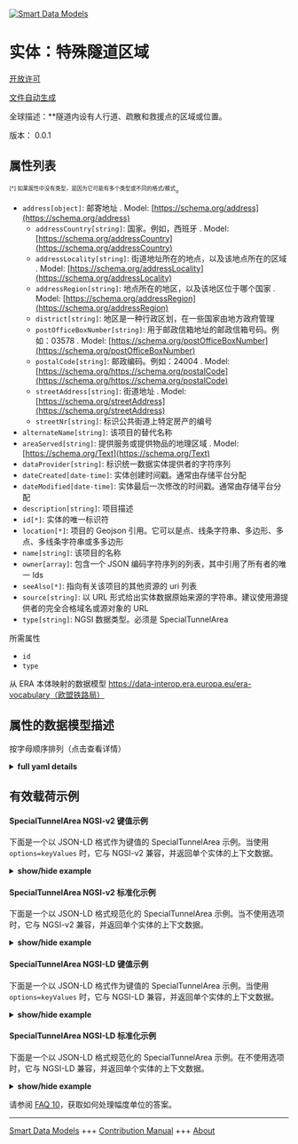<!-- 10-Header -->    
[![Smart Data Models](https://smartdatamodels.org/wp-content/uploads/2022/01/SmartDataModels_logo.png "Logo")](https://smartdatamodels.org)    
实体：特殊隧道区域    
=========<!-- /10-Header -->    
<!-- 15-License -->    
[开放许可](https://github.com/smart-data-models//dataModel.ERA/blob/master/SpecialTunnelArea/LICENSE.md)    
[文件自动生成](https://docs.google.com/presentation/d/e/2PACX-1vTs-Ng5dIAwkg91oTTUdt8ua7woBXhPnwavZ0FxgR8BsAI_Ek3C5q97Nd94HS8KhP-r_quD4H0fgyt3/pub?start=false&loop=false&delayms=3000#slide=id.gb715ace035_0_60)    
<!-- /15-License -->    
<!-- 20-Description -->    
全球描述：**隧道内设有人行道、疏散和救援点的区域或位置。    
版本： 0.0.1    
<!-- /20-Description -->    
<!-- 30-PropertiesList -->    
## 属性列表    
<sup><sub>[*] 如果属性中没有类型，是因为它可能有多个类型或不同的格式/模式</sub></sup>。    
- `address[object]`: 邮寄地址  . Model: [https://schema.org/address](https://schema.org/address)	- `addressCountry[string]`: 国家。例如，西班牙  . Model: [https://schema.org/addressCountry](https://schema.org/addressCountry)    
	- `addressLocality[string]`: 街道地址所在的地点，以及该地点所在的区域  . Model: [https://schema.org/addressLocality](https://schema.org/addressLocality)    
	- `addressRegion[string]`: 地点所在的地区，以及该地区位于哪个国家  . Model: [https://schema.org/addressRegion](https://schema.org/addressRegion)    
	- `district[string]`: 地区是一种行政区划，在一些国家由地方政府管理      
	- `postOfficeBoxNumber[string]`: 用于邮政信箱地址的邮政信箱号码。例如：03578  . Model: [https://schema.org/postOfficeBoxNumber](https://schema.org/postOfficeBoxNumber)    
	- `postalCode[string]`: 邮政编码。例如：24004  . Model: [https://schema.org/https://schema.org/postalCode](https://schema.org/https://schema.org/postalCode)    
	- `streetAddress[string]`: 街道地址  . Model: [https://schema.org/streetAddress](https://schema.org/streetAddress)    
	- `streetNr[string]`: 标识公共街道上特定房产的编号      
- `alternateName[string]`: 该项目的替代名称  - `areaServed[string]`: 提供服务或提供物品的地理区域  . Model: [https://schema.org/Text](https://schema.org/Text)- `dataProvider[string]`: 标识统一数据实体提供者的字符序列  - `dateCreated[date-time]`: 实体创建时间戳。通常由存储平台分配  - `dateModified[date-time]`: 实体最后一次修改的时间戳。通常由存储平台分配  - `description[string]`: 项目描述  - `id[*]`: 实体的唯一标识符  - `location[*]`: 项目的 Geojson 引用。它可以是点、线条字符串、多边形、多点、多线条字符串或多多边形  - `name[string]`: 该项目的名称  - `owner[array]`: 包含一个 JSON 编码字符序列的列表，其中引用了所有者的唯一 Ids  - `seeAlso[*]`: 指向有关该项目的其他资源的 uri 列表  - `source[string]`: 以 URL 形式给出实体数据原始来源的字符串。建议使用源提供者的完全合格域名或源对象的 URL  - `type[string]`: NGSI 数据类型。必须是 SpecialTunnelArea  <!-- /30-PropertiesList -->    
<!-- 35-RequiredProperties -->    
所需属性    
- `id`  - `type`  <!-- /35-RequiredProperties -->    
<!-- 40-RequiredProperties -->    
从 ERA 本体映射的数据模型 https://data-interop.era.europa.eu/era-vocabulary（欧盟铁路局）    
<!-- /40-RequiredProperties -->    
<!-- 50-DataModelHeader -->    
## 属性的数据模型描述    
按字母顺序排列（点击查看详情）    
<!-- /50-DataModelHeader -->    
<!-- 60-ModelYaml -->    
<details><summary><strong>full yaml details</strong></summary>      
```yaml    
SpecialTunnelArea:      
  description: 'Area or location within a tunnel where  there is a walkway, evacuation and rescue points.'      
  properties:      
    address:      
      description: The mailing address      
      properties:      
        addressCountry:      
          description: 'The country. For example, Spain'      
          type: string      
          x-ngsi:      
            model: https://schema.org/addressCountry      
            type: Property      
        addressLocality:      
          description: 'The locality in which the street address is, and which is in the region'      
          type: string      
          x-ngsi:      
            model: https://schema.org/addressLocality      
            type: Property      
        addressRegion:      
          description: 'The region in which the locality is, and which is in the country'      
          type: string      
          x-ngsi:      
            model: https://schema.org/addressRegion      
            type: Property      
        district:      
          description: 'A district is a type of administrative division that, in some countries, is managed by the local government'      
          type: string      
          x-ngsi:      
            type: Property      
        postOfficeBoxNumber:      
          description: 'The post office box number for PO box addresses. For example, 03578'      
          type: string      
          x-ngsi:      
            model: https://schema.org/postOfficeBoxNumber      
            type: Property      
        postalCode:      
          description: 'The postal code. For example, 24004'      
          type: string      
          x-ngsi:      
            model: https://schema.org/https://schema.org/postalCode      
            type: Property      
        streetAddress:      
          description: The street address      
          type: string      
          x-ngsi:      
            model: https://schema.org/streetAddress      
            type: Property      
        streetNr:      
          description: Number identifying a specific property on a public street      
          type: string      
          x-ngsi:      
            type: Property      
      type: object      
      x-ngsi:      
        model: https://schema.org/address      
        type: Property      
    alternateName:      
      description: An alternative name for this item      
      type: string      
      x-ngsi:      
        type: Property      
    areaServed:      
      description: The geographic area where a service or offered item is provided      
      type: string      
      x-ngsi:      
        model: https://schema.org/Text      
        type: Property      
    dataProvider:      
      description: A sequence of characters identifying the provider of the harmonised data entity      
      type: string      
      x-ngsi:      
        type: Property      
    dateCreated:      
      description: Entity creation timestamp. This will usually be allocated by the storage platform      
      format: date-time      
      type: string      
      x-ngsi:      
        type: Property      
    dateModified:      
      description: Timestamp of the last modification of the entity. This will usually be allocated by the storage platform      
      format: date-time      
      type: string      
      x-ngsi:      
        type: Property      
    description:      
      description: A description of this item      
      type: string      
      x-ngsi:      
        type: Property      
    id:      
      anyOf:      
        - description: Identifier format of any NGSI entity      
          maxLength: 256      
          minLength: 1      
          pattern: ^[\w\-\.\{\}\$\+\*\[\]`|~^@!,:\\]+$      
          type: string      
          x-ngsi:      
            type: Property      
        - description: Identifier format of any NGSI entity      
          format: uri      
          type: string      
          x-ngsi:      
            type: Property      
      description: Unique identifier of the entity      
      x-ngsi:      
        type: Property      
    location:      
      description: 'Geojson reference to the item. It can be Point, LineString, Polygon, MultiPoint, MultiLineString or MultiPolygon'      
      oneOf:      
        - description: Geojson reference to the item. Point      
          properties:      
            bbox:      
              items:      
                type: number      
              minItems: 4      
              type: array      
            coordinates:      
              items:      
                type: number      
              minItems: 2      
              type: array      
            type:      
              enum:      
                - Point      
              type: string      
          required:      
            - type      
            - coordinates      
          title: GeoJSON Point      
          type: object      
          x-ngsi:      
            type: GeoProperty      
        - description: Geojson reference to the item. LineString      
          properties:      
            bbox:      
              items:      
                type: number      
              minItems: 4      
              type: array      
            coordinates:      
              items:      
                items:      
                  type: number      
                minItems: 2      
                type: array      
              minItems: 2      
              type: array      
            type:      
              enum:      
                - LineString      
              type: string      
          required:      
            - type      
            - coordinates      
          title: GeoJSON LineString      
          type: object      
          x-ngsi:      
            type: GeoProperty      
        - description: Geojson reference to the item. Polygon      
          properties:      
            bbox:      
              items:      
                type: number      
              minItems: 4      
              type: array      
            coordinates:      
              items:      
                items:      
                  items:      
                    type: number      
                  minItems: 2      
                  type: array      
                minItems: 4      
                type: array      
              type: array      
            type:      
              enum:      
                - Polygon      
              type: string      
          required:      
            - type      
            - coordinates      
          title: GeoJSON Polygon      
          type: object      
          x-ngsi:      
            type: GeoProperty      
        - description: Geojson reference to the item. MultiPoint      
          properties:      
            bbox:      
              items:      
                type: number      
              minItems: 4      
              type: array      
            coordinates:      
              items:      
                items:      
                  type: number      
                minItems: 2      
                type: array      
              type: array      
            type:      
              enum:      
                - MultiPoint      
              type: string      
          required:      
            - type      
            - coordinates      
          title: GeoJSON MultiPoint      
          type: object      
          x-ngsi:      
            type: GeoProperty      
        - description: Geojson reference to the item. MultiLineString      
          properties:      
            bbox:      
              items:      
                type: number      
              minItems: 4      
              type: array      
            coordinates:      
              items:      
                items:      
                  items:      
                    type: number      
                  minItems: 2      
                  type: array      
                minItems: 2      
                type: array      
              type: array      
            type:      
              enum:      
                - MultiLineString      
              type: string      
          required:      
            - type      
            - coordinates      
          title: GeoJSON MultiLineString      
          type: object      
          x-ngsi:      
            type: GeoProperty      
        - description: Geojson reference to the item. MultiLineString      
          properties:      
            bbox:      
              items:      
                type: number      
              minItems: 4      
              type: array      
            coordinates:      
              items:      
                items:      
                  items:      
                    items:      
                      type: number      
                    minItems: 2      
                    type: array      
                  minItems: 4      
                  type: array      
                type: array      
              type: array      
            type:      
              enum:      
                - MultiPolygon      
              type: string      
          required:      
            - type      
            - coordinates      
          title: GeoJSON MultiPolygon      
          type: object      
          x-ngsi:      
            type: GeoProperty      
      x-ngsi:      
        type: GeoProperty      
    name:      
      description: The name of this item      
      type: string      
      x-ngsi:      
        type: Property      
    owner:      
      description: A List containing a JSON encoded sequence of characters referencing the unique Ids of the owner(s)      
      items:      
        anyOf:      
          - description: Identifier format of any NGSI entity      
            maxLength: 256      
            minLength: 1      
            pattern: ^[\w\-\.\{\}\$\+\*\[\]`|~^@!,:\\]+$      
            type: string      
            x-ngsi:      
              type: Property      
          - description: Identifier format of any NGSI entity      
            format: uri      
            type: string      
            x-ngsi:      
              type: Property      
        description: Unique identifier of the entity      
        x-ngsi:      
          type: Property      
      type: array      
      x-ngsi:      
        type: Property      
    seeAlso:      
      description: list of uri pointing to additional resources about the item      
      oneOf:      
        - items:      
            format: uri      
            type: string      
          minItems: 1      
          type: array      
        - format: uri      
          type: string      
      x-ngsi:      
        type: Property      
    source:      
      description: 'A sequence of characters giving the original source of the entity data as a URL. Recommended to be the fully qualified domain name of the source provider, or the URL to the source object'      
      type: string      
      x-ngsi:      
        type: Property      
    type:      
      description: NGSI data type. It has to be SpecialTunnelArea      
      enum:      
        - SpecialTunnelArea      
      type: string      
      x-ngsi:      
        type: Property      
  required:      
    - id      
    - type      
  type: object      
  x-derived-from: http://data.europa.eu/949/SpecialTunnelArea      
  x-disclaimer: 'Redistribution and use in source and binary forms, with or without modification, are permitted  provided that the license conditions are met. Copyleft (c) 2023 Contributors to Smart Data Models Program'      
  x-license-url: https://github.com/smart-data-models/dataModel.ERA/blob/master/SpecialTunnelArea/LICENSE.md      
  x-model-schema: https://smart-data-models.github.io/dataModel.ERA/Certificate/schema.json      
  x-model-tags: 'ERA vocabulary, railway, train'      
  x-version: 0.0.1      
```    
</details>      
<!-- /60-ModelYaml -->    
<!-- 70-MiddleNotes -->    
<!-- /70-MiddleNotes -->    
<!-- 80-Examples -->    
## 有效载荷示例    
#### SpecialTunnelArea NGSI-v2 键值示例    
下面是一个以 JSON-LD 格式作为键值的 SpecialTunnelArea 示例。当使用 `options=keyValues` 时，它与 NGSI-v2 兼容，并返回单个实体的上下文数据。    
<details><summary><strong>show/hide example</strong></summary>      
```json  
{  
  "id": "urn:ngsi-ld:SpecialTunnelArea:id:LFLJ:85738742",  
  "dateCreated": "1988-01-11T13:27:45Z",  
  "dateModified": "2010-12-08T20:17:03Z",  
  "source": "Owner kid middle worry po",  
  "name": "Idea able accept. Always four majority education wait. South east t",  
  "alternateName": "Program teacher speech police mission word. System according within wall use side performance off. Travel oil organization traditional two.",  
  "description": "Center these own security subject ability once. Catch animal office poor.",  
  "dataProvider": "Middle to quickly industry cell. Skin many research system service. View population inside help wall list serve.",  
  "owner": [  
    "urn:ngsi-ld:SpecialTunnelArea:items:WFVO:31498652",  
    "urn:ngsi-ld:SpecialTunnelArea:items:ZFBW:53633422"  
  ],  
  "seeAlso": [  
    "urn:ngsi-ld:SpecialTunnelArea:items:GMKJ:39779882"  
  ],  
  "location": {  
    "type": "Point",  
    "coordinates": [  
      -4.1411545,  
      -167.120745  
    ]  
  },  
  "address": {  
    "streetAddress": "Build next e",  
    "addressLocality": "Special campaign he two final actually before treat. Continue miss be young ",  
    "addressRegion": "Upon writer local bring last agent seem. Wind participant seem ask try various image.",  
    "addressCountry": "Trouble phone be. Health last brother attack defense power identify.",  
    "postalCode": "Environmental bag officer do ball. Soc",  
    "postOfficeBoxNumber": "Arrive question describe throughout official contain which. Wife as te",  
    "streetNr": "Focus still amount him individual number ground. Piece chair opportunity most become.",  
    "district": "Pattern over scientist important"  
  },  
  "areaServed": "Current upon put current. His find imagine high course why sea.",  
  "type": "SpecialTunnelArea",  
  "context": [  
    "https://raw.githubusercontent.com/smart-data-models/dataModel.ERA/master/context.jsonld"  
  ]  
}  
```  
</details>    
#### SpecialTunnelArea NGSI-v2 标准化示例    
下面是一个以 JSON-LD 格式规范化的 SpecialTunnelArea 示例。当不使用选项时，它与 NGSI-v2 兼容，并返回单个实体的上下文数据。    
<details><summary><strong>show/hide example</strong></summary>      
```json  
{  
  "id": "urn:ngsi-ld:SpecialTunnelArea:id:LFLJ:85738742",  
  "dateCreated": {  
    "type": "DateTime",  
    "value": "1988-01-11T13:27:45Z"  
  },  
  "dateModified": {  
    "type": "DateTime",  
    "value": "2010-12-08T20:17:03Z"  
  },  
  "source": {  
    "type": "Text",  
    "value": "Owner kid middle worry po"  
  },  
  "name": {  
    "type": "Text",  
    "value": "Idea able accept. Always four majority education wait. South east t"  
  },  
  "alternateName": {  
    "type": "Text",  
    "value": "Program teacher speech police mission word. System according within wall use side performance off. Travel oil organization traditional two."  
  },  
  "description": {  
    "type": "Text",  
    "value": "Center these own security subject ability once. Catch animal office poor."  
  },  
  "dataProvider": {  
    "type": "Text",  
    "value": "Middle to quickly industry cell. Skin many research system service. View population inside help wall list serve."  
  },  
  "owner": {  
    "type": "StructuredValue",  
    "value": [  
      "urn:ngsi-ld:SpecialTunnelArea:items:WFVO:31498652",  
      "urn:ngsi-ld:SpecialTunnelArea:items:ZFBW:53633422"  
    ]  
  },  
  "seeAlso": {  
    "type": "StructuredValue",  
    "value": [  
      "urn:ngsi-ld:SpecialTunnelArea:items:GMKJ:39779882"  
    ]  
  },  
  "location": {  
    "type": "geo:json",  
    "value": {  
      "type": "Point",  
      "coordinates": [  
        -4.1411545,  
        -167.120745  
      ]  
    }  
  },  
  "address": {  
    "type": "StructuredValue",  
    "value": {  
      "streetAddress": "Build next e",  
      "addressLocality": "Special campaign he two final actually before treat. Continue miss be young ",  
      "addressRegion": "Upon writer local bring last agent seem. Wind participant seem ask try various image.",  
      "addressCountry": "Trouble phone be. Health last brother attack defense power identify.",  
      "postalCode": "Environmental bag officer do ball. Soc",  
      "postOfficeBoxNumber": "Arrive question describe throughout official contain which. Wife as te",  
      "streetNr": "Focus still amount him individual number ground. Piece chair opportunity most become.",  
      "district": "Pattern over scientist important"  
    }  
  },  
  "areaServed": {  
    "type": "Text",  
    "value": "Current upon put current. His find imagine high course why sea."  
  },  
  "type": "SpecialTunnelArea",  
  "context": {  
    "type": "StructuredValue",  
    "value": [  
      "https://raw.githubusercontent.com/smart-data-models/dataModel.ERA/master/context.jsonld"  
    ]  
  }  
}  
```  
</details>    
#### SpecialTunnelArea NGSI-LD 键值示例    
下面是一个以 JSON-LD 格式作为键值的 SpecialTunnelArea 示例。当使用 `options=keyValues` 时，它与 NGSI-LD 兼容，并返回单个实体的上下文数据。    
<details><summary><strong>show/hide example</strong></summary>      
```json  
{  
  "id": "urn:ngsi-ld:SpecialTunnelArea:id:LFLJ:85738742",  
  "dateCreated": "1988-01-11T13:27:45Z",  
  "dateModified": "2010-12-08T20:17:03Z",  
  "source": "Owner kid middle worry po",  
  "name": "Idea able accept. Always four majority education wait. South east t",  
  "alternateName": "Program teacher speech police mission word. System according within wall use side performance off. Travel oil organization traditional two.",  
  "description": "Center these own security subject ability once. Catch animal office poor.",  
  "dataProvider": "Middle to quickly industry cell. Skin many research system service. View population inside help wall list serve.",  
  "owner": [  
    "urn:ngsi-ld:SpecialTunnelArea:items:WFVO:31498652",  
    "urn:ngsi-ld:SpecialTunnelArea:items:ZFBW:53633422"  
  ],  
  "seeAlso": [  
    "urn:ngsi-ld:SpecialTunnelArea:items:GMKJ:39779882"  
  ],  
  "location": {  
    "type": "Point",  
    "coordinates": [  
      -4.1411545,  
      -167.120745  
    ]  
  },  
  "address": {  
    "streetAddress": "Build next e",  
    "addressLocality": "Special campaign he two final actually before treat. Continue miss be young ",  
    "addressRegion": "Upon writer local bring last agent seem. Wind participant seem ask try various image.",  
    "addressCountry": "Trouble phone be. Health last brother attack defense power identify.",  
    "postalCode": "Environmental bag officer do ball. Soc",  
    "postOfficeBoxNumber": "Arrive question describe throughout official contain which. Wife as te",  
    "streetNr": "Focus still amount him individual number ground. Piece chair opportunity most become.",  
    "district": "Pattern over scientist important"  
  },  
  "areaServed": "Current upon put current. His find imagine high course why sea.",  
  "type": "SpecialTunnelArea",  
  "@context": [  
    "https://smartdatamodels.org/context.jsonld"  
  ],  
  "context": [  
    "https://raw.githubusercontent.com/smart-data-models/dataModel.ERA/master/context.jsonld"  
  ]  
}  
```  
</details>    
#### SpecialTunnelArea NGSI-LD 标准化示例    
下面是一个以 JSON-LD 格式规范化的 SpecialTunnelArea 示例。在不使用选项时，它与 NGSI-LD 兼容，并返回单个实体的上下文数据。    
<details><summary><strong>show/hide example</strong></summary>      
```json  
{  
  "id": "urn:ngsi-ld:SpecialTunnelArea:id:INWI:10579735",  
  "dateCreated": {  
    "type": "Property",  
    "value": {  
      "@type": "DateTime",  
      "@value": "1992-01-22T20:24:35Z"  
    }  
  },  
  "dateModified": {  
    "type": "Property",  
    "value": {  
      "@type": "DateTime",  
      "@value": "1980-02-15T17:27:55Z"  
    }  
  },  
  "source": {  
    "type": "Property",  
    "value": "Three consumer rise certain and. Share operation "  
  },  
  "name": {  
    "type": "Property",  
    "value": "Should program heart effort often not. Black though believe theory choice travel level. Positive big right beat television respond run."  
  },  
  "alternateName": {  
    "type": "Property",  
    "value": "Commercial share budget. Mention industry build."  
  },  
  "description": {  
    "type": "Property",  
    "value": "Friend save analysis event. Summer hospital box site hold matter agency. Measure gun"  
  },  
  "dataProvider": {  
    "type": "Property",  
    "value": "Arrive read pattern be despite second matter. Thank teach oil his."  
  },  
  "owner": {  
    "type": "Property",  
    "value": [  
      "urn:ngsi-ld:SpecialTunnelArea:items:TUJB:41707682",  
      "urn:ngsi-ld:SpecialTunnelArea:items:UXYT:76593602"  
    ]  
  },  
  "seeAlso": {  
    "type": "Property",  
    "value": [  
      "urn:ngsi-ld:SpecialTunnelArea:items:JGSZ:99017778"  
    ]  
  },  
  "location": {  
    "type": "Property",  
    "value": {  
      "type": "Point",  
      "coordinates": [  
        57.77738,  
        -119.777978  
      ]  
    }  
  },  
  "address": {  
    "type": "Property",  
    "value": {  
      "streetAddress": "On boy cell night. Sit stage difficult take onto best.",  
      "addressLocality": "East south bill former business federal argue. These machine their war. Vote because born natural",  
      "addressRegion": "Eye occur contain rest. Determine child interest action boy begin more.",  
      "addressCountry": "On home time left. Rather necessary talk same almost. Card computer see security.",  
      "postalCode": "State positive assume themselves media. Tax food while. Write eye st",  
      "postOfficeBoxNumber": "Role call wrong arrive marriage meet authority foreign. Show paper difficult really increase. Difference company free medical rich.",  
      "streetNr": "Use but left assume. Safe be during soldier. Natural success before begin part.",  
      "district": "White hand we return less. Product movie season man."  
    }  
  },  
  "areaServed": {  
    "type": "Property",  
    "value": "Those production act story gun necessary such. Almost space without. Herself pressure miss anyone contain car."  
  },  
  "type": "SpecialTunnelArea",  
  "@context": [  
    "https://smartdatamodels.org/context.jsonld"  
  ],  
  "context": [  
    "https://raw.githubusercontent.com/smart-data-models/dataModel.ERA/master/context.jsonld"  
  ]  
}  
```  
</details><!-- /80-Examples -->    
<!-- 90-FooterNotes -->    
<!-- /90-FooterNotes -->    
<!-- 95-Units -->    
请参阅 [FAQ 10](https://smartdatamodels.org/index.php/faqs/)，获取如何处理幅度单位的答案。    
<!-- /95-Units -->    
<!-- 97-LastFooter -->    
---    
[Smart Data Models](https://smartdatamodels.org) +++ [Contribution Manual](https://bit.ly/contribution_manual) +++ [About](https://bit.ly/Introduction_SDM)<!-- /97-LastFooter -->    
